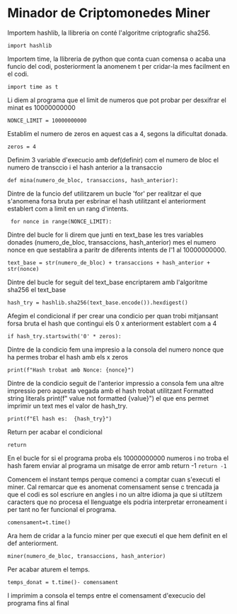 # Minador de Criptomonedes Miner

Importem hashlib, la llibreria on conté l'algoritme criptografic sha256. 

```import hashlib```

Importem time, la  llibreria de python que conta cuan comensa o acaba una funcio del codi, posteriorment la anomenem t per cridar-la mes facilment en el codi.

```import time as t```

Li diem al programa que el limit de numeros que pot probar per desxifrar el minat es 10000000000

```NONCE_LIMIT = 10000000000```

Establim el numero de zeros en aquest cas a 4, segons la dificultat donada.

```zeros = 4```

Definim 3 variable d'execucio amb def(definir) com el numero de bloc el numero de transccio i el hash anterior a la transaccio

```def mina(numero_de_bloc, transaccions, hash_anterior):```

Dintre de la funcio def utilitzarem un bucle 'for' per realitzar el que s'anomena forsa bruta per esbrinar el hash utilitzant el anteriorment establert com a limit en un rang d'intents.

```	for nonce in range(NONCE_LIMIT):```

Dintre del bucle for li direm que junti en text_base les tres variables donades (numero_de_bloc, transaccions, hash_anterior) mes el numero nonce en que sestablira a paritr de diferents intents de l'1 al 10000000000.

```text_base = str(numero_de_bloc) + transaccions + hash_anterior + str(nonce)```

Dintre del bucle for seguit del text_base encriptarem amb l'algoritme sha256 el text_base

```hash_try = hashlib.sha256(text_base.encode()).hexdigest()```

Afegim el condicional if per crear una condicio per quan trobi mitjansant forsa bruta el hash que contingui els 0 x anteriorment establert com a 4

```if hash_try.startswith('0' * zeros):```

Dintre de la condicio fem una impresio a la consola del numero nonce que ha permes trobar el hash amb els x zeros 

```print(f"Hash trobat amb Nonce: {nonce}")```

Dintre de la condicio seguit de l'anterior impressio a consola fem una altre impressio pero aquesta vegada amb el hash trobat utilitzant Formatted string literals print(f" value not formatted {value}") el que ens permet imprimir un text mes el valor de hash_try.

```print(f"El hash es:  {hash_try}")```

Return per acabar el condicional

```return```

En el bucle for si el programa proba els 10000000000 numeros i no troba el hash farem enviar al programa un misatge de error amb return -1
```return -1```

Comencem el instant temps perque comenci a comptar cuan s'executi el miner. Cal remarcar que es anomenat comensament sense c trencada ja que el codi es sol escriure en angles i no un altre idioma ja que si utiltzem caracters que no procesa el llenguatge els podria interpretar erroneament i per tant no fer funcional el programa.

```comensament=t.time()```

Ara hem de cridar a la funcio miner per que executi el que hem definit en el def anteriorment.

```miner(numero_de_bloc, transaccions, hash_anterior)```

Per acabar aturem el temps.

```temps_donat = t.time()- comensament```

I imprimim a consola el temps entre el comensament d'execucio del programa fins al final


















